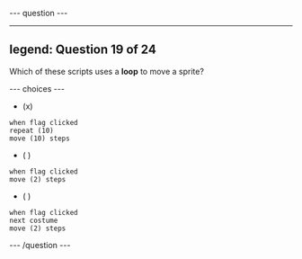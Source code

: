 
--- question ---

---
legend: Question 19 of 24
---

Which of these scripts uses a **loop** to move a sprite?

--- choices ---

- (x) 
```blocks3
when flag clicked
repeat (10)
move (10) steps
```
  
- ( ) 
```blocks3
when flag clicked
move (2) steps
```

- ( ) 
```blocks3
when flag clicked 
next costume
move (2) steps
```

--- /question ---
